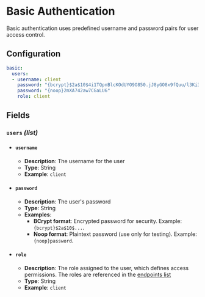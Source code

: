 # Basic Authentication <Badge type="tip" text="All Agents" />

Basic authentication uses predefined username and password pairs for user access control.

## Configuration

```yaml
basic:
  users:
  - username: client
    password: "{bcrypt}$2a$10$4i1TQpnBlcKOdUYO9O850.jJ8yGO8x9fQuu/l3Ki3HXgv0t9NOr4y"
    password: "{noop}2mXA742aw7CGaLU6"
    role: client
```

## Fields

### `users` _(list)_

* #### `username`
  * **Description**: The username for the user
  * **Type**: String
  * **Example**: `client`

* #### `password`
  * **Description**: The user's password
  * **Type**: String
  * **Examples**:
    * **BCrypt format**: Encrypted password for security. Example: `{bcrypt}$2a$10$...`.
    * **Noop format**: Plaintext password (use only for testing). Example: `{noop}password`.

* #### `role`
  * **Description**: The role assigned to the user, which defines access permissions.
    The roles are referenced in the [endpoints list](./index#endpoints-list)
  * **Type**: String
  * **Example**: `client`
